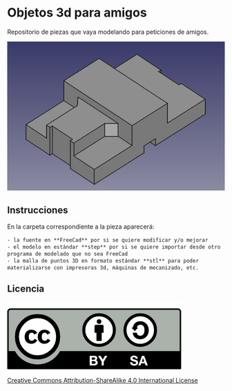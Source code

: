 # Objetos 3d para amigos

Repositorio de piezas que vaya modelando para peticiones de amigos.

![](./calo_previo.png) 

## Instrucciones

En la carpeta correspondiente a la pieza aparecerá:

	- la fuente en **FreeCad** por si se quiere modificar y/o mejorar
	- el modelo en estándar **step** por si se quiere importar desde otro programa de modelado que no sea FreeCad
	- la malla de puntos 3D en formato estándar **stl** para poder materializarse con impresoras 3d, máquinas de mecanizado, etc.


## Licencia
![](./attribution-share-alike-creative-commons-license.png)  
[Creative Commons Attribution-ShareAlike 4.0 International License](http://creativecommons.org/licenses/by-sa/4.0/)
